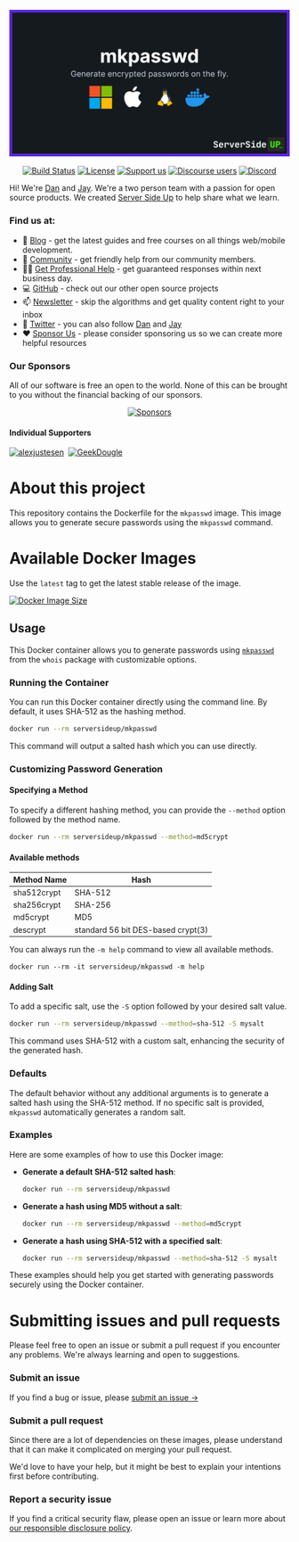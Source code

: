 <p align="center">
		<img src="https://raw.githubusercontent.com/serversideup/docker-mkpasswd/main/.github/header.png" width="1200" alt="Docker Images Logo">
</p>
<p align="center">
	<a href="https://actions-badge.atrox.dev/serversideup/docker-mkpasswd/goto?ref=main"><img alt="Build Status" src="https://img.shields.io/endpoint.svg?url=https%3A%2F%2Factions-badge.atrox.dev%2Fserversideup%2Fdocker-mkpasswd%2Fbadge%3Fref%3Dmain&style=flat" /></a>
	<a href="https://github.com/serversideup/docker-mkpasswd/blob/main/LICENSE" target="_blank"><img src="https://badgen.net/github/license/serversideup/docker-mkpasswd" alt="License"></a>
	<a href="https://github.com/sponsors/serversideup"><img src="https://badgen.net/badge/icon/Support%20Us?label=GitHub%20Sponsors&color=orange" alt="Support us"></a>
	<a href="https://community.serversideup.net"><img alt="Discourse users" src="https://img.shields.io/discourse/users?color=blue&server=https%3A%2F%2Fcommunity.serversideup.net"></a>
  <a href="https://serversideup.net/discord"><img alt="Discord" src="https://img.shields.io/discord/910287105714954251?color=blueviolet"></a>
</p>

Hi! We're [Dan](https://twitter.com/danpastori) and [Jay](https://twitter.com/jaydrogers). We're a two person team with a passion for open source products. We created [Server Side Up](https://serversideup.net) to help share what we learn.

### Find us at:

* 📖 [Blog](https://serversideup.net) - get the latest guides and free courses on all things web/mobile development.
* 🙋 [Community](https://community.serversideup.net) - get friendly help from our community members.
* 🤵‍♂️ [Get Professional Help](https://serversideup.net/get-help) - get guaranteed responses within next business day.
* 💻 [GitHub](https://github.com/serversideup) - check out our other open source projects
* 📫 [Newsletter](https://serversideup.net/subscribe) - skip the algorithms and get quality content right to your inbox
* 🐥 [Twitter](https://twitter.com/serversideup) - you can also follow [Dan](https://twitter.com/danpastori) and [Jay](https://twitter.com/jaydrogers)
* ❤️ [Sponsor Us](https://github.com/sponsors/serversideup) - please consider sponsoring us so we can create more helpful resources

### Our Sponsors
All of our software is free an open to the world. None of this can be brought to you without the financial backing of our sponsors.

<p align="center"><a href="https://github.com/sponsors/serversideup"><img src="https://521public.s3.amazonaws.com/serversideup/sponsors/sponsor-box.png" alt="Sponsors"></a></p>

#### Individual Supporters
<!-- supporters --><a href="https://github.com/alexjustesen"><img src="https://github.com/alexjustesen.png" width="40px" alt="alexjustesen" /></a>&nbsp;&nbsp;<a href="https://github.com/GeekDougle"><img src="https://github.com/GeekDougle.png" width="40px" alt="GeekDougle" /></a>&nbsp;&nbsp;<!-- supporters -->

# About this project
This repository contains the Dockerfile for the `mkpasswd` image. This image allows you to generate secure passwords using the `mkpasswd` command.

# Available Docker Images
Use the `latest` tag to get the latest stable release of the image.

<a href="https://hub.docker.com/r/serversideup/mkpasswd/tags"><img alt="Docker Image Size" src="https://img.shields.io/docker/image-size/serversideup/mkpasswd"></a>

## Usage

This Docker container allows you to generate passwords using [`mkpasswd`](https://pkgs.alpinelinux.org/package/edge/community/x86/mkpasswd) from the `whois` package with customizable options.

### Running the Container

You can run this Docker container directly using the command line. By default, it uses SHA-512 as the hashing method.

```bash
docker run --rm serversideup/mkpasswd
```

This command will output a salted hash which you can use directly.

### Customizing Password Generation

#### Specifying a Method

To specify a different hashing method, you can provide the `--method` option followed by the method name.

```bash
docker run --rm serversideup/mkpasswd --method=md5crypt
```

#### Available methods

| Method Name  | Hash  |
|-------------|-------|
| sha512crypt | SHA-512 |
| sha256crypt | SHA-256 |
| md5crypt    | MD5    |
| descrypt    | standard 56 bit DES-based crypt(3)    |

You can always run the `-m help` command to view all available methods.
```
docker run --rm -it serversideup/mkpasswd -m help
```
#### Adding Salt

To add a specific salt, use the `-S` option followed by your desired salt value.

```bash
docker run --rm serversideup/mkpasswd --method=sha-512 -S mysalt
```

This command uses SHA-512 with a custom salt, enhancing the security of the generated hash.

### Defaults

The default behavior without any additional arguments is to generate a salted hash using the SHA-512 method. If no specific salt is provided, `mkpasswd` automatically generates a random salt.

### Examples

Here are some examples of how to use this Docker image:

- **Generate a default SHA-512 salted hash**:
  ```bash
  docker run --rm serversideup/mkpasswd
  ```

- **Generate a hash using MD5 without a salt**:
  ```bash
  docker run --rm serversideup/mkpasswd --method=md5crypt
  ```

- **Generate a hash using SHA-512 with a specified salt**:
  ```bash
  docker run --rm serversideup/mkpasswd --method=sha-512 -S mysalt
  ```

These examples should help you get started with generating passwords securely using the Docker container.

# Submitting issues and pull requests
Please feel free to open an issue or submit a pull request if you encounter any problems. We're always learning and open to suggestions.

### Submit an issue
If you find a bug or issue, please [submit an issue →](https://github.com/serversideup/docker-mkpasswd/issues/new)

### Submit a pull request
Since there are a lot of dependencies on these images, please understand that it can make it complicated on merging your pull request.

We'd love to have your help, but it might be best to explain your intentions first before contributing.

### Report a security issue
If you find a critical security flaw, please open an issue or learn more about [our responsible disclosure policy](https://www.notion.so/Responsible-Disclosure-Policy-421a6a3be1714d388ebbadba7eebbdc8).
